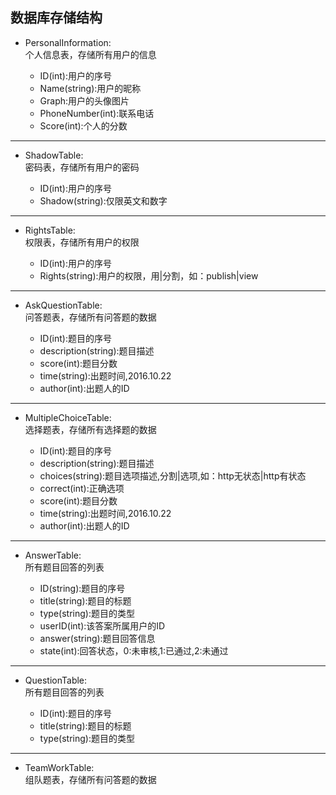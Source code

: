 ## 数据库存储结构
+ PersonalInformation:  
个人信息表，存储所有用户的信息

  + ID(int):用户的序号
  + Name(string):用户的昵称
  + Graph:用户的头像图片
  + PhoneNumber(int):联系电话
  + Score(int):个人的分数

---

+ ShadowTable:  
密码表，存储所有用户的密码

  + ID(int):用户的序号
  + Shadow(string):仅限英文和数字

---

+ RightsTable:  
权限表，存储所有用户的权限

  + ID(int):用户的序号
  + Rights(string):用户的权限，用|分割，如：publish|view

---

+ AskQuestionTable:  
问答题表，存储所有问答题的数据

  + ID(int):题目的序号
  + description(string):题目描述
  + score(int):题目分数
  + time(string):出题时间,2016.10.22
  + author(int):出题人的ID

---

+ MultipleChoiceTable:  
选择题表，存储所有选择题的数据

  + ID(int):题目的序号
  + description(string):题目描述
  + choices(string):题目选项描述,分割|选项,如：http无状态|http有状态
  + correct(int):正确选项
  + score(int):题目分数
  + time(string):出题时间,2016.10.22
  + author(int):出题人的ID

---

+ AnswerTable:  
所有题目回答的列表

  + ID(string):题目的序号
  + title(string):题目的标题
  + type(string):题目的类型
  + userID(int):该答案所属用户的ID
  + answer(string):题目回答信息
  + state(int):回答状态，0:未审核,1:已通过,2:未通过

---

+ QuestionTable:  
所有题目回答的列表

  + ID(int):题目的序号
  + title(string):题目的标题
  + type(string):题目的类型

---

+ TeamWorkTable:  
组队题表，存储所有问答题的数据
